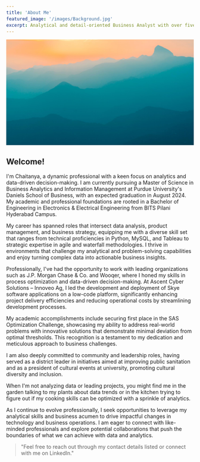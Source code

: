 ```yaml
---
title: 'About Me'
featured_image: '/images/Background.jpg'
excerpt: Analytical and detail-oriented Business Analyst with over five years of experience enhancing business operations, optimizing project delivery, and driving revenue growth through data-driven strategies and solutions. Proven track record in managing complex projects and translating business needs into actionable insights.
---
```


![](/images/demo/demo-landscape.jpg)

## Welcome!

I'm Chaitanya, a dynamic professional with a keen focus on analytics and data-driven decision-making. I am currently pursuing a Master of Science in Business Analytics and Information Management at Purdue University's Daniels School of Business, with an expected graduation in August 2024. My academic and professional foundations are rooted in a Bachelor of Engineering in Electronics & Electrical Engineering from BITS Pilani Hyderabad Campus.

My career has spanned roles that intersect data analysis, product management, and business strategy, equipping me with a diverse skill set that ranges from technical proficiencies in Python, MySQL, and Tableau to strategic expertise in agile and waterfall methodologies. I thrive in environments that challenge my analytical and problem-solving capabilities and enjoy turning complex data into actionable business insights.

Professionally, I've had the opportunity to work with leading organizations such as J.P. Morgan Chase & Co. and Wooqer, where I honed my skills in process optimization and data-driven decision-making. At Ascent Cyber Solutions – Innoveo Ag, I led the development and deployment of Skye software applications on a low-code platform, significantly enhancing project delivery efficiencies and reducing operational costs by streamlining development processes.

My academic accomplishments include securing first place in the SAS Optimization Challenge, showcasing my ability to address real-world problems with innovative solutions that demonstrate minimal deviation from optimal thresholds. This recognition is a testament to my dedication and meticulous approach to business challenges.

I am also deeply committed to community and leadership roles, having served as a district leader in initiatives aimed at improving public sanitation and as a president of cultural events at university, promoting cultural diversity and inclusion.

When I'm not analyzing data or leading projects, you might find me in the garden talking to my plants about data trends or in the kitchen trying to figure out if my cooking skills can be optimized with a sprinkle of analytics.

As I continue to evolve professionally, I seek opportunities to leverage my analytical skills and business acumen to drive impactful changes in technology and business operations. I am eager to connect with like-minded professionals and explore potential collaborations that push the boundaries of what we can achieve with data and analytics.

> "Feel free to reach out through my contact details listed or connect with me on LinkedIn."

